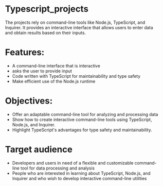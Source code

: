 # Typescript_projects

The projects rely on command-line tools like Node.js, TypeScript, and Inquirer. It provides an interactive interface that allows users to enter data and obtain results based on their inputs. 

# Features:

- A command-line interface that is interactive 
- asks the user to provide input
- Code written with TypeScript for maintainability and type safety
- Make efficient use of the Node.js runtime
  
# Objectives:

- Offer an adaptable command-line tool for analyzing and processing data
- Show how to create interactive command-line tools using TypeScript, Node.js, and Inquirer.
- Highlight TypeScript's advantages for type safety and maintainability.

# Target audience

- Developers and users in need of a flexible and customizable command-line tool for data processing and analysis
- People who are interested in learning about TypeScript, Node.js, and Inquirer and who wish to develop interactive command-line utilities
